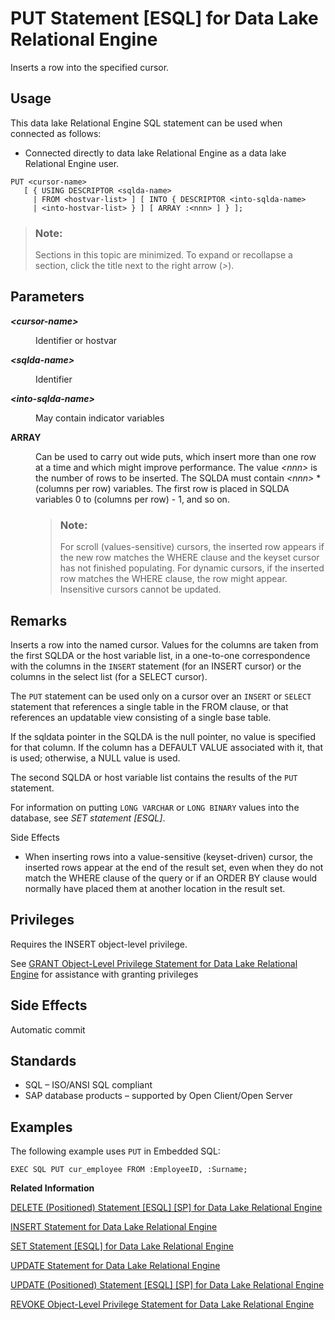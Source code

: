 <!-- loioa6224c9a84f210159740e7ada0c238be -->

# PUT Statement \[ESQL\] for Data Lake Relational Engine

Inserts a row into the specified cursor.



<a name="loioa6224c9a84f210159740e7ada0c238be__section_ovp_dvr_znb"/>

## Usage

This data lake Relational Engine SQL statement can be used when connected as follows:

-   Connected directly to data lake Relational Engine as a data lake Relational Engine user.



```
PUT <cursor-name> 
   [ { USING DESCRIPTOR <sqlda-name> 
     | FROM <hostvar-list> ] [ INTO { DESCRIPTOR <into-sqlda-name> 
     | <into-hostvar-list> } ] [ ARRAY :<nnn> ] } ];
```



> ### Note:  
> Sections in this topic are minimized. To expand or recollapse a section, click the title next to the right arrow \(*\>*\).



<a name="loioa6224c9a84f210159740e7ada0c238be__IQ_Parameters"/>

## Parameters


<dl>
<dt><b>

*<cursor-name\>*

</b></dt>
<dd>

Identifier or hostvar



</dd><dt><b>

*<sqlda-name\>*

</b></dt>
<dd>

Identifier



</dd><dt><b>

*<into-sqlda-name\>*

</b></dt>
<dd>

May contain indicator variables



</dd><dt><b>

ARRAY

</b></dt>
<dd>

Can be used to carry out wide puts, which insert more than one row at a time and which might improve performance. The value *<nnn\>* is the number of rows to be inserted. The SQLDA must contain *<nnn\>* \* \(columns per row\) variables. The first row is placed in SQLDA variables 0 to \(columns per row\) - 1, and so on.

> ### Note:  
> For scroll \(values-sensitive\) cursors, the inserted row appears if the new row matches the WHERE clause and the keyset cursor has not finished populating. For dynamic cursors, if the inserted row matches the WHERE clause, the row might appear. Insensitive cursors cannot be updated.



</dd>
</dl>



<a name="loioa6224c9a84f210159740e7ada0c238be__IQ_Usage"/>

## Remarks

Inserts a row into the named cursor. Values for the columns are taken from the first SQLDA or the host variable list, in a one-to-one correspondence with the columns in the `INSERT` statement \(for an INSERT cursor\) or the columns in the select list \(for a SELECT cursor\).

The `PUT` statement can be used only on a cursor over an `INSERT` or `SELECT` statement that references a single table in the FROM clause, or that references an updatable view consisting of a single base table.

If the sqldata pointer in the SQLDA is the null pointer, no value is specified for that column. If the column has a DEFAULT VALUE associated with it, that is used; otherwise, a NULL value is used.

The second SQLDA or host variable list contains the results of the `PUT` statement.

For information on putting `LONG VARCHAR` or `LONG BINARY` values into the database, see *SET statement \[ESQL\]*.

Side Effects

-   When inserting rows into a value-sensitive \(keyset-driven\) cursor, the inserted rows appear at the end of the result set, even when they do not match the WHERE clause of the query or if an ORDER BY clause would normally have placed them at another location in the result set.



<a name="loioa6224c9a84f210159740e7ada0c238be__IQ_Permissions"/>

## Privileges

Requires the INSERT object-level privilege.

See [GRANT Object-Level Privilege Statement for Data Lake Relational Engine](grant-object-level-privilege-statement-for-data-lake-relational-engine-a3e154f.md) for assistance with granting privileges



<a name="loioa6224c9a84f210159740e7ada0c238be__IQ_Side_Effects"/>

## Side Effects

Automatic commit



<a name="loioa6224c9a84f210159740e7ada0c238be__IQ_Standards"/>

## Standards

-   SQL – ISO/ANSI SQL compliant
-   SAP database products – supported by Open Client/Open Server



<a name="loioa6224c9a84f210159740e7ada0c238be__IQ_Examples"/>

## Examples

The following example uses `PUT` in Embedded SQL:

```
EXEC SQL PUT cur_employee FROM :EmployeeID, :Surname;
```

**Related Information**  


[DELETE \(Positioned\) Statement \[ESQL\] \[SP\] for Data Lake Relational Engine](delete-positioned-statement-esql-sp-for-data-lake-relational-engine-a61b84a.md "Deletes the data at the current location of a cursor.")

[INSERT Statement for Data Lake Relational Engine](insert-statement-for-data-lake-relational-engine-a61fdef.md "Inserts a single row or a selection of rows, from elsewhere in the current database, into the table. This command can also insert a selection of rows from another database into the table.")

[SET Statement \[ESQL\] for Data Lake Relational Engine](set-statement-esql-for-data-lake-relational-engine-a62516a.md "Assigns a value to a SQL variable.")

[UPDATE Statement for Data Lake Relational Engine](update-statement-for-data-lake-relational-engine-a628441.md "Modifies existing rows of a single table, or a view that contains only one table.")

[UPDATE \(Positioned\) Statement \[ESQL\] \[SP\] for Data Lake Relational Engine](update-positioned-statement-esql-sp-for-data-lake-relational-engine-a628749.md "Modifies the data at the current location of a cursor.")

[REVOKE Object-Level Privilege Statement for Data Lake Relational Engine](revoke-object-level-privilege-statement-for-data-lake-relational-engine-a3e7af2.md "Removes object-level privileges that were given using the GRANT statement.")

